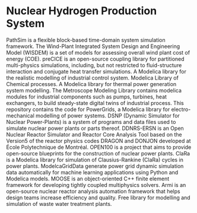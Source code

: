 # Nuclear Hydrogen Production System

PathSim is a flexible block-based time-domain system simulation framework. The Wind-Plant Integrated System Design and Engineering Model (WISDEM) is a set of models for assessing overall wind plant cost of energy (COE). preCICE is an open-source coupling library for partitioned multi-physics simulations, including, but not restricted to fluid-structure interaction and conjugate heat transfer simulations. A Modelica library for the realistic modelling of industrial control system. Modelica Library of Chemical processes. A Modelica library for thermal power generation system modelling. The Metroscope Modeling Library contains modelica modules for industrial components such as pumps, turbines, heat exchangers, to build steady-state digital twins of industrial process. This repository contains the code for PowerGrids, a Modelica library for electro-mechanical modelling of power systems. DSNP (Dynamic Simulator for Nuclear Power-Plants) is a system of programs and data files used to simulate nuclear power plants or parts thereof. DDNRS-ERSN is an Open Nuclear Reactor Simulator and Reactor Core Analysis Tool based on the Version5 of the reactor physics codes DRAGON and DONJON developed at École Polytechnique de Montréal. OPEN100 is a project that aims to provide open-source blueprints for the construction of nuclear power plants. ClaRa is a Modelica library for simulation of Clausius-Rankine (ClaRa) cycles in power plants. ModelcaGridData generate power grid dynamic simulation data automatically for machine learning applications using Python and Modelica models. MOOSE is an object-oriented C++ finite element framework for developing tightly coupled multiphysics solvers. Armi is an open-source nuclear reactor analysis automation framework that helps design teams increase efficiency and quality. Free library for modelling and simulation of waste water treatment plants.